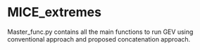 # MICE_extremes
Master_func.py contains all the main functions to run GEV using conventional approach and proposed concatenation approach.
